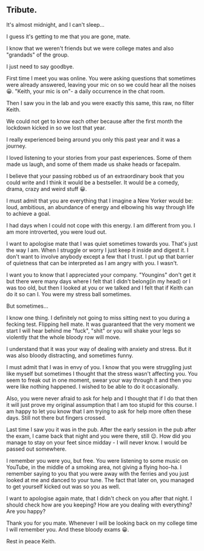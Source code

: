 ## Tribute.

It's almost midnight, and I can't sleep...

I guess it's getting to me that you are gone, mate.

I know that we weren't friends but we were college mates and also "grandads" of the group.

I just need to say goodbye.

First time I meet you was online. You were asking questions that sometimes were already answered, leaving your mic on so we could hear all the noises 😀.
"Keith, your mic is on"- a daily occurrence in the chat room.

Then I saw you in the lab and you were exactly this same, this raw, no filter Keith.

We could not get to know each other because after the first month the lockdown kicked in so we lost that year.

I really experienced being around you only this past year and it was a journey.

I loved listening to your stories from your past experiences. Some of them made us laugh, and some of them made us shake heads or facepalm.

I believe that your passing robbed us of an extraordinary book that you could write and I think it would be a bestseller. It would be a comedy, drama, crazy and weird stuff 😀.

I must admit that you are everything that I imagine a New Yorker would be: loud, ambitious, an abundance of energy and elbowing his way through life to achieve a goal.

I had days when I could not cope with this energy. I am different from you. I am more introverted, you were loud out.

I want to apologise mate that I was quiet sometimes towards you. That's just the way I am. When I struggle or worry I just keep it inside and digest it. I don't want to involve anybody except a few that I trust. I put up that barrier of quietness that can be interpreted as I am angry with you. I wasn't.

I want you to know that I appreciated your company. "Youngins" don't get it but there were many days where I felt that I didn't belong(in my head) or I was too old, but then I looked at you or we talked and I felt that if Keith can do it so can I. You were my stress ball sometimes.

But sometimes...

I know one thing. I definitely not going to miss sitting next to you during a fecking test.
Flipping hell mate. It was guaranteed that the very moment we start I will hear behind me "fuck", "shit" or you will shake your legs so violently that the whole bloody row will move.

I understand that it was your way of dealing with anxiety and stress. But it was also bloody distracting, and sometimes funny.

I must admit that I was in envy of you. I know that you were struggling just like myself but sometimes I thought that the stress wasn't affecting you. You seem to freak out in one moment, swear your way through it and then you were like nothing happened. I wished to be able to do it occasionally.

Also, you were never afraid to ask for help and I thought that if I do that then it will just prove my original assumption that I am too stupid for this course. I am happy to let you know that I am trying to ask for help more often these days. Still not there but fingers crossed.

Last time I saw you it was in the pub. After the early session in the pub after the exam, I came back that night and you were there, still 😉. How did you manage to stay on your feet since midday - I will never know. I would be passed out somewhere.

I remember you were you, but free. You were listening to some music on YouTube, in the middle of a smoking area, not giving a flying hoo-ha. I remember saying to you that you were away with the ferries and you just looked at me and danced to your tune. 
The fact that later on, you managed to get yourself kicked out was so you as well.

I want to apologise again mate, that I didn't check on you after that night.
I should check how are you keeping? How are you dealing with everything? Are you happy?

Thank you for you mate. Whenever I will be looking back on my college time I will remember you. And these bloody exams 😀.

Rest in peace Keith.